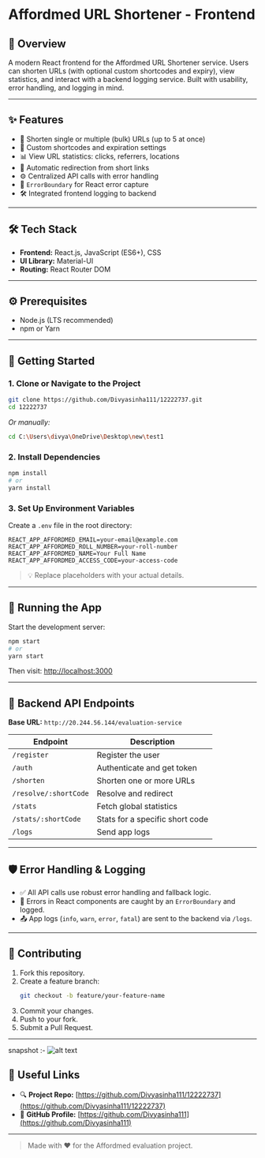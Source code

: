 # Affordmed URL Shortener - Frontend

## 📌 Overview

A modern React frontend for the Affordmed URL Shortener service. Users can shorten URLs (with optional custom shortcodes and expiry), view statistics, and interact with a backend logging service. Built with usability, error handling, and logging in mind.

---

## ✨ Features

- 🔗 Shorten single or multiple (bulk) URLs (up to 5 at once)
- 🧾 Custom shortcodes and expiration settings
- 📊 View URL statistics: clicks, referrers, locations
- 🔄 Automatic redirection from short links
- ⚙️ Centralized API calls with error handling
- 🧩 `ErrorBoundary` for React error capture
- 🛠️ Integrated frontend logging to backend

---

## 🛠️ Tech Stack

- **Frontend:** React.js, JavaScript (ES6+), CSS
- **UI Library:** Material-UI
- **Routing:** React Router DOM

---

## ⚙️ Prerequisites

- Node.js (LTS recommended)
- npm or Yarn

---

## 🚀 Getting Started

### 1. Clone or Navigate to the Project

```bash
git clone https://github.com/Divyasinha111/12222737.git
cd 12222737
```

_Or manually:_

```bash
cd C:\Users\divya\OneDrive\Desktop\new\test1
```

### 2. Install Dependencies

```bash
npm install
# or
yarn install
```

### 3. Set Up Environment Variables

Create a `.env` file in the root directory:

```env
REACT_APP_AFFORDMED_EMAIL=your-email@example.com
REACT_APP_AFFORDMED_ROLL_NUMBER=your-roll-number
REACT_APP_AFFORDMED_NAME=Your Full Name
REACT_APP_AFFORDMED_ACCESS_CODE=your-access-code
```

> 💡 Replace placeholders with your actual details.

---

## 🧪 Running the App

Start the development server:

```bash
npm start
# or
yarn start
```

Then visit: [http://localhost:3000](http://localhost:3000)

---

## 📡 Backend API Endpoints

**Base URL:** `http://20.244.56.144/evaluation-service`

| Endpoint               | Description                     |
|------------------------|---------------------------------|
| `/register`            | Register the user               |
| `/auth`                | Authenticate and get token      |
| `/shorten`             | Shorten one or more URLs        |
| `/resolve/:shortCode`  | Resolve and redirect            |
| `/stats`               | Fetch global statistics         |
| `/stats/:shortCode`    | Stats for a specific short code |
| `/logs`                | Send app logs                   |

---

## 🛡️ Error Handling & Logging

- ✅ All API calls use robust error handling and fallback logic.
- 🧱 Errors in React components are caught by an `ErrorBoundary` and logged.
- 📤 App logs (`info`, `warn`, `error`, `fatal`) are sent to the backend via `/logs`.

---

## 🤝 Contributing

1. Fork this repository.
2. Create a feature branch:  
   ```bash
   git checkout -b feature/your-feature-name
   ```
3. Commit your changes.
4. Push to your fork.
5. Submit a Pull Request.

---

snapshot :- ![alt text](image.png)

## 🔗 Useful Links

- 🔍 **Project Repo:** [https://github.com/Divyasinha111/12222737](https://github.com/Divyasinha111/12222737)  
- 👤 **GitHub Profile:** [https://github.com/Divyasinha111](https://github.com/Divyasinha111)

---

> Made with ❤️ for the Affordmed evaluation project.
